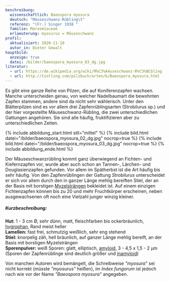 ```yaml
---
beschreibung:
  wissenschaftlich: Baeospora myosura
  deutsch: "Mäuseschwanz-Rübling\t"
  referenz: "(Fr.) Singer 1938 "
  familie: Marasmiaceae
  erlaeuterung: myosurus = Mäuseschwanz
profil:
  aktualisiert: 2020-11-10
  autor_in: Dieter Gewalt
hauptbild:
  anzeige: true
  datei: /bilder/baeospora_myosura_03_dg.jpg
literatur:
  - url: https://de.wikipedia.org/wiki/M%C3%A4useschwanz-R%C3%BCbling
  - url: http://tintling.com/pilzbuch/arten/b/Baeospora_myosura.html
---
```

Es gibt eine ganze Reihe von Pilzen, die auf Koniferenzapfen wachsen. Manche unterscheiden genau, von welcher Nadelbaumart die bewohnten Zapfen stammen, andere sind da nicht sehr wählerisch. Unter den Blätterpilzen sind es vor allem drei Zapfenrüblingsarten (Strobilurus sp.) und der hier vorgestellte Mäuseschwanz-Rübling, die zwei unterschiedlichen Gattungen angehören. Sie sind alle häufig, fruktifizieren aber zu unterschiedlichen Zeiten.

{% include abbildung_start.html stil="mittel" %}
{% include bild.html datei="/bilder/baeospora_myosura_02_dg.jpg" nocrop=true %}
{% include bild.html datei="/bilder/baeospora_myosura_03_dg.jpg" nocrop=true %}
{% include abbildung_ende.html %}

Der Mäuseschwanzrübling kommt ganz überwiegend an Fichten- und Kiefernzapfen vor, wurde aber auch schon an Tannen-, Lärchen- und Douglasienzapfen gefunden. Vor allem im Spätherbst ist die Art häufig bis sehr häufig. Von den Zapfenrüblingen der Gattung *Strobilurus* unterscheidet er sich vor allem durch den in ganzer Länge mehlig bereiften Stiel, der an der Basis mit borstigen [Myzelsträngen](Myzel "Gattung") bekleidet ist. Auf einem einzigen Fichtenzapfen können bis zu 20 und mehr Fruchtkörper erscheinen, neben ausgewachsenen oft noch eine Vielzahl junger winzig kleiner. 

##### Kurzbeschreibung:

**Hut:**  1 - 3 cm Ø, sehr dünn, matt, fleischfarben bis ockerbräunlich, [hygrophan](hygrophan "Glossar"), Rand meist heller  
**Lamellen:**  fast frei, schmutzig weißlich, sehr eng stehend  
**Stiel:**  knorpelig zäh, hell bräunlich, auf ganzer Länge mehlig bereift, an der Basis mit borstigen Myzelsträngen  
**Sporenpulver:** weiß  Sporen: glatt, elliptisch, [amyloid](amyloid "Glossar"), 3 - 4,5 x 1,5 - 2 µm (Sporen der Zapfenrüblinge sind deutlich größer und [inamyloid](inamyloid "Glossar"))

Von manchen Autoren wird bemängelt, die Schreibweise *"myosura"* sei nicht korrekt (müsste *"myosurus"* heißen), im *Index fungorum* ist jedoch nach wie vor der Name *"Baeospora myosura"* angegeben.